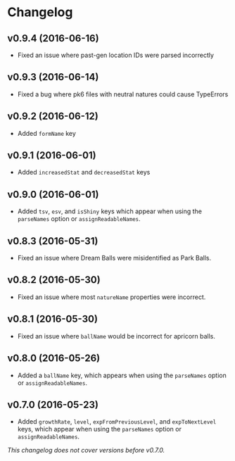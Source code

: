 # Changelog

## v0.9.4 (2016-06-16)

* Fixed an issue where past-gen location IDs were parsed incorrectly

## v0.9.3 (2016-06-14)

* Fixed a bug where pk6 files with neutral natures could cause TypeErrors

## v0.9.2 (2016-06-12)

* Added `formName` key

## v0.9.1 (2016-06-01)

* Added `increasedStat` and `decreasedStat` keys

## v0.9.0 (2016-06-01)

* Added `tsv`, `esv`, and `isShiny` keys which appear when using the `parseNames` option or `assignReadableNames`.

## v0.8.3 (2016-05-31)

* Fixed an issue where Dream Balls were misidentified as Park Balls.

## v0.8.2 (2016-05-30)

* Fixed an issue where most `natureName` properties were incorrect.

## v0.8.1 (2016-05-30)

* Fixed an issue where `ballName` would be incorrect for apricorn balls.

## v0.8.0 (2016-05-26)

* Added a `ballName` key, which appears when using the `parseNames` option or `assignReadableNames`.

## v0.7.0 (2016-05-23)

* Added `growthRate`, `level`, `expFromPreviousLevel`, and `expToNextLevel` keys, which appear when using the `parseNames` option or `assignReadableNames`.

*This changelog does not cover versions before v0.7.0.*
